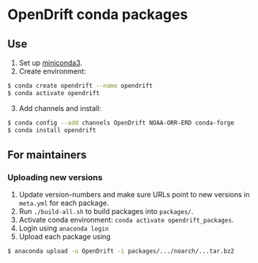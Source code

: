 # OpenDrift conda packages

## Use

1. Set up [miniconda3](https://docs.conda.io/en/latest/miniconda.html).
2. Create environment:

```sh
$ conda create opendrift --name opendrift
$ conda activate opendrift
```

3. Add channels and install:

```sh
$ conda config --add channels OpenDrift NOAA-ORR-ERD conda-forge
$ conda install opendrift
```

## For maintainers

### Uploading new versions

1. Update version-numbers and make sure URLs point to new versions in `meta.yml` for each package.
2. Run `./build-all.sh` to build packages into `packages/`.
3. Activate conda environment: `conda activate opendrift_packages`.
4. Login using `anaconda login`
5. Upload each package using
```sh
$ anaconda upload -u OpenDrift -i packages/.../noarch/...tar.bz2
```

